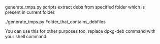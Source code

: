generate_tmps.py scripts extract debs from specified folder which is present in current folder.

./generate_tmps.py Folder_that_contains_debfiles


You can use this for other purposes too, replace dpkg-deb command with your shell command.
